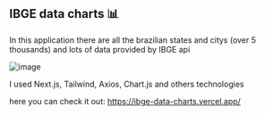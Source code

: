## IBGE data charts 📊

In this application there are all the brazilian states and citys (over 5 thousands) and lots of data provided by IBGE api

![image](https://github.com/ViniciusCestarii/IBGE-data-charts/assets/124843824/aa9fadfd-5794-4ec9-874d-ff4b1a8e62cc)

I used Next.js, Tailwind, Axios, Chart.js and others technologies

here you can check it out: https://ibge-data-charts.vercel.app/

